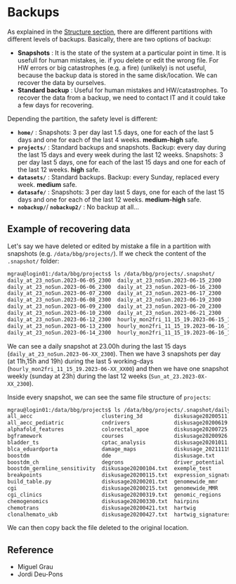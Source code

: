 # Backups

As explained in the [Structure section](https://bbglab.github.io/bbgwiki/Cluster_basics/Structure/), there are different partitions with different levels of backups. Basically, there are two options of backup:  

- **Snapshots** : It is the state of the system at a particular point in time. It is usefull for human mistakes, ie. if you delete or edit the wrong file. For HW errors or big catastrophes (e.g. a fire) (unlikely) is not useful, because the backup data is stored in the same disk/location. We can recover the data by ourselves.
- **Standard backup** : Useful for human mistakes and HW/catastrophes. To recover the data from a backup, we need to contact IT and it could take a few days for recovering.

Depending the partition, the safety level is different:

- **`home/`** : Snapshots: 3 per day last 1.5 days, one for each of the last 5 days and one for each of the last 4 weeks. **medium-high** safe.
- **`projects/`** : Standard backups and snapshots. Backup: every day during the last 15 days and every week during the last 12 weeks. Snapshots: 3 per day last 5 days, one for each of the last 15 days and one for each of the last 12 weeks. **high** safe.
- **`datasets/`** : Standard backups. Backup: every Sunday, replaced every week. **medium** safe.
- **`datasafe/`** : Snapshots: 3 per day last 5 days, one for each of the last 15 days and one for each of the last 12 weeks. **medium-high** safe.
- **`nobackup/`**/ **`nobackup2/`** : No backup at all...

## Example of recovering data

Let's say we have deleted or edited by mistake a file in a partition with snapshots (e.g. `/data/bbg/projects/`). If we check the content of the `.snapshot/` folder:

```sh
mgrau@login01:/data/bbg/projects$ ls /data/bbg/projects/.snapshot/
daily_at_23_noSun.2023-06-05_2300  daily_at_23_noSun.2023-06-15_2300        hourly_mon2fri_11_15_19.2023-06-16_1900  hourly_mon2fri_11_15_19.2023-06-21_1900  Sun_at_23.2023-05-14_2300
daily_at_23_noSun.2023-06-06_2300  daily_at_23_noSun.2023-06-16_2300        hourly_mon2fri_11_15_19.2023-06-19_1100  hourly_mon2fri_11_15_19.2023-06-22_1100  Sun_at_23.2023-05-21_2300
daily_at_23_noSun.2023-06-07_2300  daily_at_23_noSun.2023-06-17_2300        hourly_mon2fri_11_15_19.2023-06-19_1500  hourly_mon2fri_11_15_19.2023-06-22_1500  Sun_at_23.2023-05-28_2300
daily_at_23_noSun.2023-06-08_2300  daily_at_23_noSun.2023-06-19_2300        hourly_mon2fri_11_15_19.2023-06-19_1900  Sun_at_23.2023-04-02_2300                Sun_at_23.2023-06-04_2300
daily_at_23_noSun.2023-06-09_2300  daily_at_23_noSun.2023-06-20_2300        hourly_mon2fri_11_15_19.2023-06-20_1100  Sun_at_23.2023-04-09_2300                Sun_at_23.2023-06-11_2300
daily_at_23_noSun.2023-06-10_2300  daily_at_23_noSun.2023-06-21_2300        hourly_mon2fri_11_15_19.2023-06-20_1500  Sun_at_23.2023-04-16_2300                Sun_at_23.2023-06-18_2300
daily_at_23_noSun.2023-06-12_2300  hourly_mon2fri_11_15_19.2023-06-15_1900  hourly_mon2fri_11_15_19.2023-06-20_1900  Sun_at_23.2023-04-23_2300
daily_at_23_noSun.2023-06-13_2300  hourly_mon2fri_11_15_19.2023-06-16_1100  hourly_mon2fri_11_15_19.2023-06-21_1100  Sun_at_23.2023-04-30_2300
daily_at_23_noSun.2023-06-14_2300  hourly_mon2fri_11_15_19.2023-06-16_1500  hourly_mon2fri_11_15_19.2023-06-21_1500  Sun_at_23.2023-05-07_2300
```

We can see a daily snapshot at 23.00h during the last 15 days (`daily_at_23_noSun.2023-06-XX_2300`). Then we have 3 snapshots per day (at 11h,15h and 19h) during the last 5 working-days (`hourly_mon2fri_11_15_19.2023-06-XX_XX00`) and then we have one snapshot weekly (sunday at 23h) during the last 12 weeks (`Sun_at_23.2023-0X-XX_2300`).

Inside every snapshot, we can see the same file structure of `projects`:

```sh
mgrau@login01:/data/bbg/projects$ ls /data/bbg/projects/.snapshot/daily_at_23_noSun.2023-06-05_2300
all_aecc                      clustering_3d          diskusage20200511.txt   healthy_chemo              nanopore              regulatory_regions        small_collaborations_ines
all_aecc_pediatric            cndrivers              diskusage20200619.txt   hotmaps_signatures         neoantigen            repair_states             stjude
alphafold_features            colorectal_apoe        diskusage20200725.txt   immune_biomarkers          new_oncodrivemut      replication_timing        st_jude_life
bgframework                   courses                diskusage20200926.txt   immune_pheno_hartwig       noncoding_regions     reverse_calling           stockholm_ai
bladder_ts                    cptac_analysis         diskusage20201011.txt   intogen                    nonsense_cptac        rhabdoid_tumors           structural_variants
blca_eduardporta              damage_maps            diskusage_20211119.txt  intogen_2017               olivia                sample_specific_features  test_folder_delete
boostdm                       dde                    diskusage.txt           intogen_plus               oncodrive             sample_specific_profiles  tf_mutations
boostdm_ch                    degrons                driver_potential        Liver_Mouse                oncodrive3d           samuels_hmf               translation_fidelity
boostdm_germline_sensitivity  diskusage20200104.txt  exemple_test            meso_exomes                oncodriveclustl       sars_cov_2                ubiquitins
breakpoints                   diskusage20200115.txt  expression_signatures   methyl_predictors          oriol_aml_intogen     scell_tall                worms
build_table.py                diskusage20200201.txt  genomewide_mmr          miguel_nanopore            pagerank_combination  service                   zfp36l1
cgi                           diskusage20200215.txt  genomewide_MMR          mutfootprints              pancreas_meritxell    sherlock
cgi_clinics                   diskusage20200319.txt  genomic_regions         mutfootprints_code_review  pepe_clustering       signature_sensitivity
chemogenomics                 diskusage20200330.txt  hairpins                mutograph                  periodicity           signet
chemotrans                    diskusage20200421.txt  hartwig                 mut_region_profile         pileup_mappability    simuclones
clonalhemato_ukb              diskusage20200427.txt  hartwig_signatures_id   mut_risk                   prominent             sjd_pediatric_tumors
```

We can then copy back the file deleted to the original location.

## Reference

- Miguel Grau
- Jordi Deu-Pons
